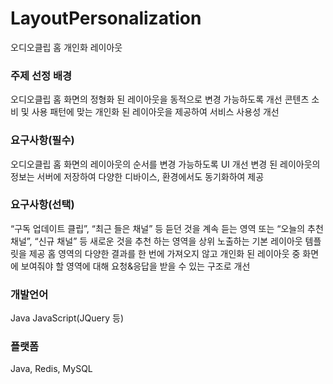 # LayoutPersonalization
오디오클립 홈 개인화 레이아웃

### 주제 선정 배경
오디오클립 홈 화면의 정형화 된 레이아웃을 동적으로 변경 가능하도록 개선
콘텐츠 소비 및 사용 패턴에 맞는 개인화 된 레이아웃을 제공하여 서비스 사용성 개선

### 요구사항(필수)
오디오클립 홈 화면의 레이아웃의 순서를 변경 가능하도록 UI 개선
변경 된 레이아웃의 정보는 서버에 저장하여 다양한 디바이스, 환경에서도 동기화하여 제공

### 요구사항(선택)
“구독 업데이트 클립”, “최근 들은 채널” 등 듣던 것을 계속 듣는 영역 또는 “오늘의 추천 채널”, “신규 채널” 등 새로운 것을 추천 하는 영역을 상위 노출하는 기본 레이아웃 템플릿을 제공
홈 영역의 다양한 결과를 한 번에 가져오지 않고 개인화 된 레이아웃 중 화면에 보여줘야 할 영역에 대해 요청&응답을 받을 수 있는 구조로 개선 

### 개발언어
Java
JavaScript(JQuery 등)

### 플랫폼
Java, Redis, MySQL
